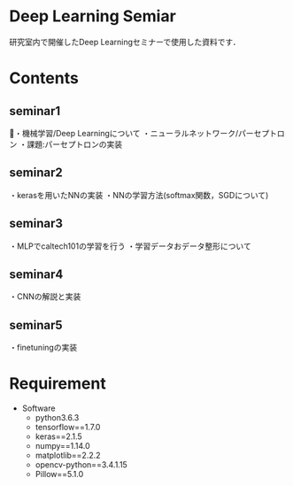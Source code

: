 # Deep Learning Semiar

研究室内で開催したDeep Learningセミナーで使用した資料です．

# Contents
## seminar1
・機械学習/Deep Learningについて
・ニューラルネットワーク/パーセプトロン
・課題:パーセプトロンの実装

## seminar2
・kerasを用いたNNの実装
・NNの学習方法(softmax関数，SGDについて)

## seminar3
・MLPでcaltech101の学習を行う
・学習データおデータ整形について

## seminar4
・CNNの解説と実装

## seminar5
・finetuningの実装

# Requirement

- Software
    - python3.6.3
    - tensorflow==1.7.0
    - keras==2.1.5
    - numpy==1.14.0
    - matplotlib==2.2.2
    - opencv-python==3.4.1.15
    - Pillow==5.1.0